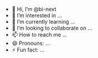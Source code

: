 - 👋 Hi, I’m @bi-next
- 👀 I’m interested in ...
- 🌱 I’m currently learning ...
- 💞️ I’m looking to collaborate on ...
- 📫 How to reach me ...
- 😄 Pronouns: ...
- ⚡ Fun fact: ...

<!---
bi-next/bi-next is a ✨ special ✨ repository because its `README.md` (this file) appears on your GitHub profile.
You can click the Preview link to take a look at your changes.
--->
